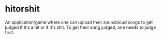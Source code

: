 # hitorshit
An application/game where one can upload their soundcloud songs to get judged if it's a hit or if it's shit. To get their song judged, one needs to judge first. 
